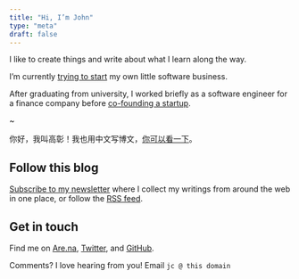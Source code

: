 ```yaml
---
title: "Hi, I’m John"
type: "meta"
draft: false
---
```


I like to create things and write about what I learn along the way.

I’m currently [trying to start](https://undo.studio) my own little software business.

After graduating from university, I worked briefly as a software engineer for a finance company before [co-founding a startup](https://web.archive.org/web/20220713045101/https://www.businessinsider.com/peachpay-one-click-checkout-woocommerce-fintech-payments-bolt-fast-2021-4).

~

你好，我叫高彰！我也用中文写博文，[你可以看一下](https://gaozhang.co)。

## Follow this blog

[Subscribe to my newsletter](https://buttondown.email/john) where I collect my writings from around the web in one place, or follow the [RSS feed](index.xml).

## Get in touch

Find me on [Are.na](https://www.are.na/john-jago), [Twitter](https://twitter.com/johncjago/), and [GitHub](https://github.com/johnjago).

Comments? I love hearing from you! Email `jc @ this domain`
